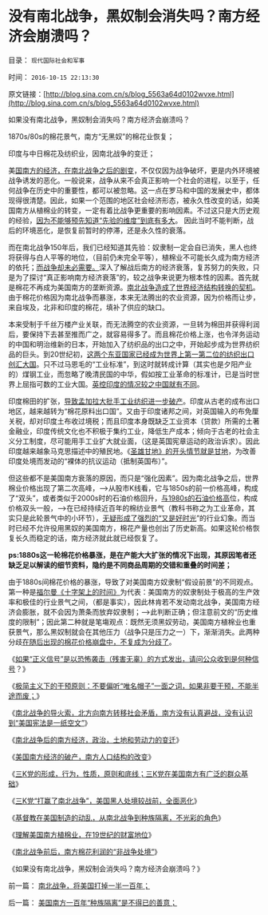 # 没有南北战争，黑奴制会消失吗？南方经济会崩溃吗？

目录： `现代国际社会和军事` 

时间： `2016-10-15 22:13:30` 

原文链接：[http://blog.sina.com.cn/s/blog_5563a64d0102wvxe.html](http://blog.sina.com.cn/s/blog_5563a64d0102wvxe.html)

如果没有南北战争，黑奴制会消失吗？南方经济会崩溃吗？

1870s/80s的棉花景气，南方“无黑奴”的棉花业恢复；

印度与中日棉花及纺织业，因南北战争的变迁；

美[国南方的经济，在南北战争之后的剧变](../../../2016/7/28/南北战争后的南方经济，政治，土地和劳动力的变迁；.md)，不仅仅因为战争破坏，更是内外环境被战争诱发的恶化。一般说来，战争从来不会真正影响一个社会的进程，以至于，任何战争在历史中的重要性，都可以被忽略。这一点在罗马和中国的发展史中，都体现得很清楚。因此，如果一个范围的地区社会经济形态，被永久性改变的话，如美国南方从植棉业的转变，一定有着比战争更重要的影响因素。不过这只是大历史观的经验，[因为不能够预先知道“先验的维度”到底有多大](../../../2016/10/9/伪科学“能知过去未来”，科学能知（过去未来的）限制，.md)。
因此当时不能判断，战后的环境恶化，是恢复前暂时的停滞，还是永久性的衰落。

而在南北战争150年后，我们已经知道其先验：奴隶制一定会自已消失，黑人也终将获得与白人平等的地位，（目前仍未完全平等），植棉业不可能长久成为南方经济的依托；[而战争却未必需要。](../../../2016/7/27/南北战争的原因，在于美国宪法，本质是一纸空文.md)深入了解战后南方的经济衰落，复苏努力的失败，只是为了探讨“真正影响南方经济衰落”的，较之战争来说更为根本性的因素。首先就是棉花不再成为美国南方的垄断资源。[南北战争造成了世界经济结构转换的契机](../../../2016/10/13/理解美国南方植棉业，在19世纪的财富地位.md)。由于棉花价格因为南北战争而暴涨，本来无法腾出的农业资源，因为价格而让步，来自埃及，北非和印度的棉花，填补了供应的缺口。

本来受制于千丝万楼产业关联，而无法腾空的农业资源，一旦转为棉田并获得利润后，要保持下去甚至推而广之，就容易得多了。而且棉花价格上涨，也令洋务运动的中国和明治维新的日本，开始加入了纺织品的出口之中，开始起步成为世界纺织品的巨头。到20世纪初，[这两个东亚国家已经成为世界上第一第二位的纺织出口创汇大国](../../../2011/1/16/民国是工业相对发达的寡头经济.md)。只不过马恩毛的“工业标准”，到这时就转成计算（其实也是夕阳产业的）煤钢工业，而忽略了晚清民国的中华，假如按工业革命的标准计，已是当时世界上屈指可数的工业大国。[英控印度的情况较之中国就有不同](../../../2014/3/6/从“替代国产的‘汉奸’”到“路通财散”的中国.md)。

印度棉田的扩张，[导致孟加拉大批手工业纺织进一步破产](../../../2012/1/20/小小的英国集中了全球纺织业，工业革命因而发生.md)。印度从古老的成布出口地区，越来越转为“棉花原料出口国”。又由于印度诸邦之间，对英国输入的布免厘关税，却对印度土布收过境税；而且印度本身既缺乏工业资本（贷款）所需的土著金融业，印度传统文化也不积极于集约工业，降低生产成本；倾向于古老的社会主义分工制度，尽可能用手工业扩大就业面，（这是英国宪章运动的政治诉求）。因此印度越来越象马克思描述中的殖民地。《[圣雄甘地》的开头情节就是甘地](../../../2009/10/24/暴力的社会价值和非暴力的不合作，及圣雄甘地.md)，为改善印度处境而发动的“裸体的抗议运动（抵制英国布）”。

但这些都不是美国南方衰落的原因，而只是“强化因素”。因为南北战争之后，世界棉业价格出现了第二次高峰，——>从股市K线看，它与1850s的前一价格高峰，构成了“双头”，或者类似于2000s时的石油价格回升，[与1980s的石油价格高](../../../2012/5/24/石油横财维稳十几年，送了苏联的命！.md)位，构成价格双头一般，——>在已经持续近百年的棉纺业景气（教科书称之为工业革命，其实只是此轮景气中的小环节），[无疑形成了强烈的“又是好时光](../../../2007/8/28/房地产泡沫载不起中国经济今天对GDP的期望.md)”的行业幻象。而当时已经不允许役用黑奴的美国南方，棉花产量也创出了历史新高。如果这轮价格恢复长久而稳定的话，南方经济就此就已经恢复了。

**ps:1880s这一轮棉花价格暴涨，是在产能大大扩张的情况下出现，其原因笔者还缺乏足以解读的细节资料，隐约是不同商品周期的交错和重叠的时间差；**

由于1880s间棉花价格的暴涨，导致了对美国南方奴隶制“假设前景”的不同观点。第一种是[福尔曼《十字架上的时间》](../../../2011/9/23/黑奴制度反思南北战争.md)为代表：美国南方的奴隶制处于极高的生产效率和极佳的行业景气之间，（都是事实），因此林肯若不发动南北战争，美国南方经济会膨胀，就不会因为萧条而放弃奴隶制；——>此判断正确；但注意前文的“历史维度的限制”；因此第二种就是笔塲观点：既然无须黑奴劳动，美国南方植棉业也重获景气，那么黑奴制就会在其他压力（战争只是压力之一）下，渐渐消失。此两种分歧[在随后出现的棉花价格崩盘中，不复成为分歧了](../../../2016/7/29/美国南方经济的破产，人口结构的改变；.md)。

《[如果“正义信号”是以恐怖袭击（残害无辜）的方式发出，请问公众收到是何种信号](../../../2016/7/25/恐怖袭击的“正义”和第零法则，无辜者鲜血向公众发出的信号；.md)？》

《[极简主义下的干预原则：不要偏听“唯名帽子”一面之词，如果非要干预，不能半途而废；](../../../2016/7/26/“干涉内政”很难奏效，也不可能是极简要点.md)》

《[南北战争的导火索，北方向南方转移社会矛盾，南方没有认真避战，没有认识到“美国宪法是一纸空文”](../../../2016/7/27/南北战争的原因，在于美国宪法，本质是一纸空文.md)》

《[南北战争后的南方经济，政治，土地和劳动力的变迁](../../../2016/7/28/南北战争后的南方经济，政治，土地和劳动力的变迁；.md)》

《[美国南方经济的破产，南方人口结构的改变](../../../2016/7/29/美国南方经济的破产，人口结构的改变；.md)》

《[三K党的形成，行为，性质，原则和底线；三K党在美国南方有广泛的群众基础](../../../2016/10/10/三K党的形成，行为，性质，原则和底线，及广泛的群众基础.md)》

《[三K党“打赢了南北战争”，美国黑人处境较战前，全面恶化](../../../2016/10/11/三K党“打赢了南北战争”，美国黑人处境较战前，全面恶化；.md)》

《[基督教在美国制造的动乱，从南北战争到种族隔离，不光彩的角色](../../../2016/10/12/美国南方一百年“种族隔离”是不得已的善意；.md)》

《[理解美国南方植棉业，在19世纪的财富地位](../../../2016/10/13/理解美国南方植棉业，在19世纪的财富地位.md)》

《[南北战争前后，南方棉花利润的“非战争处境”](../../../2016/10/14/如果美国南方政治不是民主制，未必爆发南北战争.md)》

《如果没有南北战争，黑奴制会消失吗？南方经济会崩溃吗？》

前一篇： [南北战争，将美国打掉一半一百年；](../../../2016/10/21/南北战争，将美国打掉一半一百年；.md)

后一篇： [美国南方一百年“种族隔离”是不得已的善意；](../../../2016/10/12/美国南方一百年“种族隔离”是不得已的善意；.md)


